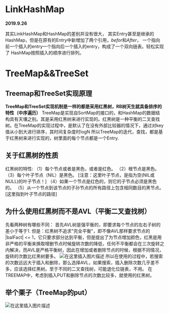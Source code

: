 ﻿# LinkHashMap
**2019.9.26**

其实LinkHashMap和HashMap的差别并没有很大，
其实Entry甚至是继承的HashMap，但是在原有的Entry中新增加了两个引用，*befor*和*After*，
一个指向前一个插入的entry一个指向后一个插入的entry，构成了一个双向链表。轻松实现了
HashMap按照插入的顺序进行排列。

# TreeMap&&TreeSet
## Treemap和TreeSet实现原理
**TreeMap和TreeSet实现机制是一样的都是采用红黑树，RB树天生就具备排序的特性（中序遍历）**
TreeMap是实现自SortMap的接口的，和HashMap的数据结构具有天壤之别。其是采用红黑树来进行实现的。红黑树是一种平衡的二叉查找树。在TreeMap的实现过程中，是默认了在没有外部比较器的情况下，通过对key值从小到大进行排序，其时间复杂度时logN
所以TreeMap的迭代，查找，都是基于红黑树来进行实现的，树里面的每个节点都是一个Entry.

## 关于红黑树的性质

红黑树的特性:
（1）每个节点或者是黑色，或者是红色。
（2）根节点是黑色。
（3）每个叶子节点（NIL）是黑色。 [注意：这里叶子节点，是指为空(NIL或NULL)的叶子节点！]
（4）如果一个节点是红色的，则它的子节点必须是黑色的。
（5）从一个节点到该节点的子孙节点的所有路径上包含相同数目的黑节点。[这里指到叶子节点的路径]

## 为什么使用红黑树而不是AVL（平衡二叉查找树）

先看两种树有哪些不同：
首先AVL树是强平衡的，即要求每个节点的左右子树的差小于等于1.
但是：红黑树不追求"完全平衡"，即不像AVL那样要求节点的 |balFact| <= 1，它只要求部分达到平衡，但是提出了为节点增加颜色，红黑是用非严格的平衡来换取增删节点时候旋转次数的降低，任何不平衡都会在三次旋转之内解决，而AVL是严格平衡树，因此在增加或者删除节点的时候，根据不同情况，旋转的次数比红黑树要多。
![在这里插入图片描述](https://imgconvert.csdnimg.cn/aHR0cHM6Ly9pbWcyMDE4LmNuYmxvZ3MuY29tL2Jsb2cvMTY3NzkxNC8yMDE5MDcvMTY3NzkxNC0yMDE5MDcyMTE2MjY0ODEzMS0zMjY5OTYwMzAucG5n?x-oss-process=image/format,png)
所以在使用的过程中，若搜索的次数远远大于插入和删除，那么选择AVL，如果搜索，插入删除次数几乎差不多，应该选择红黑树。至于不同的二叉查找树，可能退化位链表，不用。
在TREEMAP中，考虑到插入PUT和删除节点的次数比较多，就使用的红黑树。

## 举个栗子（TreeMap的put）
![在这里插入图片描述](https://imgconvert.csdnimg.cn/aHR0cHM6Ly9pbWcyMDE4LmNuYmxvZ3MuY29tL2Jsb2cvMTY3NzkxNC8yMDE5MDcvMTY3NzkxNC0yMDE5MDcyMTE2MjcwMDc0Ni0xNTQyNDY3MzU0LnBuZw?x-oss-process=image/format,png)
